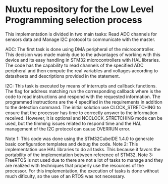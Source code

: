 # Nuxtu repository for the Low Level Programming selection process

This implementation is divided in two main tasks: Read ADC channels for sensors data and Manage I2C protocol to communicate with the master.

ADC:
The first task is done using DMA peripheral of the microcontroller. This decision was made mainly due to the advantages of working with this device and its easy handling in STM32 microcontrollers with HAL libraries. The code has the capability to read channels of the specified ADC peripheral and then compute the real variables and voltages according to datasheets and descriptions provided in the statement. 

I2C:
This task is executed by means of interrupts and callback functions. The flag for address matching run the corresponding callback where is the code to read instructions and respond with the requested information. The programmed instructions are the 4 specified in the requirements in addition to the detection command. The initial solution use CLOCK_STRETCHING to ensure that the processor has time to correctly answer to the information received. However, it is optional and NOCLOCK_STRETCHING mode can be used, but the timming issues related to respond time and the HAL management of the I2C protocol can cause OVERRUN error.

Note 1: This code was done using the STM32CubeIDE 1.4.0 to generate basic configuration templates and debug the code.
Note 2: This implementation use HAL libraries to do all tasks. This because it favors the portability of the implementation between reference of STM32.
Note 3: FreeRTOS is not used due to there are not a lot of tasks to manage and they are realized with techniques that properly use the resources of the processor. For this implementation, the execution of tasks is done without much dificulty, so the use of an RTOS was not necessary. 
